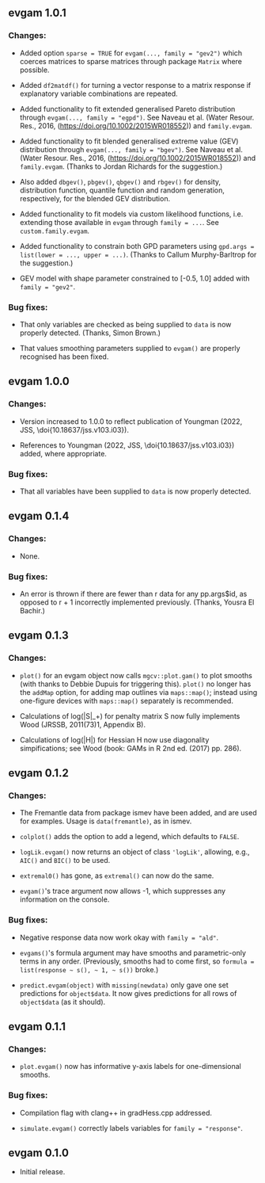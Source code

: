 ## evgam 1.0.1

### Changes:

* Added option `sparse = TRUE` for `evgam(..., family = "gev2")` which coerces matrices to sparse matrices through package `Matrix` where possible.

* Added `df2matdf()` for turning a vector response to a matrix response if explanatory variable combinations are repeated.

* Added functionality to fit extended generalised Pareto distribution through `evgam(..., family = "egpd")`. See Naveau et al. (Water Resour. Res., 2016, (https://doi.org/10.1002/2015WR018552)) and `family.evgam`.

* Added functionality to fit blended generalised extreme value (GEV) distribution through `evgam(..., family = "bgev")`. See Naveau et al. (Water Resour. Res., 2016, (https://doi.org/10.1002/2015WR018552)) and `family.evgam`. (Thanks to Jordan Richards for the suggestion.)

* Also added `dbgev()`, `pbgev()`, `qbgev()` and `rbgev()` for density, distribution function, quantile function and random generation, respectively, for the blended GEV distribution.

* Added functionality to fit models via custom likelihood functions, i.e. extending those available in `evgam` through `family = ...`. See `custom.family.evgam`.

* Added functionality to constrain both GPD parameters using `gpd.args = list(lower = ..., upper = ...)`. (Thanks to Callum Murphy-Barltrop for the suggestion.)

* GEV model with shape parameter constrained to [-0.5, 1.0] added with `family = "gev2"`.

### Bug fixes:

* That only variables are checked as being supplied to `data` is now properly detected. (Thanks, Simon Brown.)

* That values smoothing parameters supplied to `evgam()` are properly recognised has been fixed.

## evgam 1.0.0

### Changes:

* Version increased to 1.0.0 to reflect publication of Youngman (2022, JSS, \doi{10.18637/jss.v103.i03}).

* References to Youngman (2022, JSS, \doi{10.18637/jss.v103.i03}) added, where appropriate.

### Bug fixes:

* That all variables have been supplied to `data` is now properly detected.

## evgam 0.1.4

### Changes:

* None.

### Bug fixes:

* An error is thrown if there are fewer than r data for any pp.args$id, as opposed to r + 1 incorrectly implemented previously. (Thanks, Yousra El Bachir.)

## evgam 0.1.3

### Changes:

* `plot()` for an evgam object now calls `mgcv::plot.gam()` to plot smooths (with thanks to Debbie Dupuis for triggering this). `plot()` no longer has the `addMap` option, for adding map outlines via `maps::map()`; instead using one-figure devices with `maps::map()` separately is recommended.

* Calculations of log(|S|_+) for penalty matrix S now fully implements Wood (JRSSB, 2011(73)1, Appendix B).

* Calculations of log(|H|) for Hessian H now use diagonality simpifications; see Wood (book: GAMs in R 2nd ed. (2017) pp. 286).

## evgam 0.1.2

### Changes:

* The Fremantle data from package ismev have been added, and are used for examples. Usage is `data(fremantle)`, as in ismev.

* `colplot()` adds the option to add a legend, which defaults to `FALSE`.

* `logLik.evgam()` now returns an object of class `'logLik'`, allowing, e.g., `AIC()` and `BIC()` to be used.

* `extremal0()` has gone, as `extremal()` can now do the same.

* `evgam()`'s trace argument now allows -1, which suppresses any information on the console.

### Bug fixes:

* Negative response data now work okay with `family = "ald"`.

* `evgams()`'s formula argument may have smooths and parametric-only terms in any order. (Previously, smooths had
    to come first, so `formula = list(response ~ s(), ~ 1, ~ s())` broke.)
    
* `predict.evgam(object)` with `missing(newdata)` only gave one set predictions for `object$data`. It now gives predictions
   for all rows of `object$data` (as it should).

## evgam 0.1.1

### Changes:

* `plot.evgam()` now has informative y-axis labels for one-dimensional smooths.

### Bug fixes:

* Compilation flag with clang++ in gradHess.cpp addressed.

* `simulate.evgam()` correctly labels variables for `family = "response"`.

## evgam 0.1.0

* Initial release.

